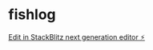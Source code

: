 # fishlog

[Edit in StackBlitz next generation editor ⚡️](https://stackblitz.com/~/github.com/dantosXD/fishlog)